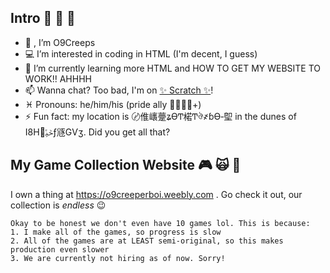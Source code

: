 Intro 🤫 🤔 🗿
--------
- 👋 , I’m O9Creeps
- 💻 I’m interested in coding in HTML (I'm decent, I guess)
- 🌱 I’m currently learning more HTML and HOW TO GET MY WEBSITE TO WORK!! AHHHH
- 📫 Wanna chat? Too bad, I'm on <a href="https://scratch.mit.edu/users/O9CreeperBoi/">✨ Scratch ✨</a>!
- ♓ Pronouns: he/him/his (pride ally 🏳‍🌈🏳‍⚧+)
- ⚡ Fun fact: my location is 〄倠㠡䠢ʑѲͲ楉Ͳঔ҂ɓѲ‑堲 in the dunes of Ι8Hݲݶࢅƒ䝇GѴʒ. Did you get all that?

My Game Collection Website 🎮 🙀 🌚
---------
I own a thing at https://o9creeperboi.weebly.com .
Go check it out, our collection is *endless* 😉 <br>
```
Okay to be honest we don't even have 10 games lol. This is because:
1. I make all of the games, so progress is slow
2. All of the games are at LEAST semi-original, so this makes production even slower
3. We are currently not hiring as of now. Sorry!
```

